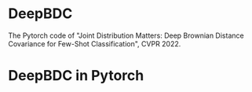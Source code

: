 # DeepBDC
The Pytorch code of "Joint Distribution Matters: Deep Brownian Distance Covariance for Few-Shot Classification", CVPR 2022.
# DeepBDC in Pytorch
